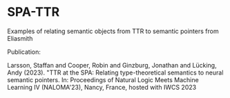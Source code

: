 # SPA-TTR
Examples of relating semantic objects from TTR to semantic pointers from Eliasmith

Publication: 

Larsson, Staffan and Cooper, Robin and Ginzburg, Jonathan and Lücking, Andy (2023).
"TTR at the SPA: Relating type-theoretical semantics to neural semantic pointers. In: 
Proceedings of Natural Logic Meets Machine Learning IV (NALOMA'23), Nancy, France, hosted with IWCS 2023
